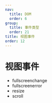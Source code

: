 ```yaml
---
nav:
  title: DOM
  order: 6
group:
  title: 事件类型
  order: 21
title: 视图事件
order: 12
---
```


# 视图事件

- fullscreenchange
- fullscreenerror
- resize
- scroll
